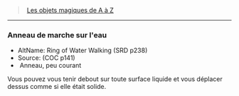 ﻿---
!MagicItem
Type: Anneau
Rarity: peu courant
Id: magicitems_az_hd.md#anneau-de-marche-sur-leau
ParentLink: magicitems_az_hd.md#les-objets-magiques-de-a-à-z
Name: Anneau de marche sur l'eau
ParentName: Les objets magiques de A à Z
NameLevel: 3
AltName: Ring of Water Walking (SRD p238)
Source: (COC p141)
---
> [Les objets magiques de A à Z](hd_magicitems_az_les_objets_magiques_de_a_a_z.md)

---

### Anneau de marche sur l'eau

- AltName: Ring of Water Walking (SRD p238)
- Source: (COC p141)
-  Anneau, peu courant

Vous pouvez vous tenir debout sur toute surface liquide et vous déplacer dessus comme si elle était solide.

